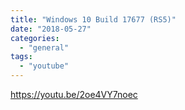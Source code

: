 ```yaml
---
title: "Windows 10 Build 17677 (RS5)"
date: "2018-05-27"
categories: 
  - "general"
tags: 
  - "youtube"
---
```


https://youtu.be/2oe4VY7noec
